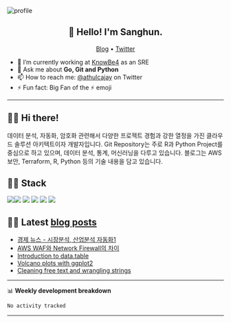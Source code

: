 ![profile](https://github.com/sanghun1210/sanghun1210/assets/7554521/b0f8f8d6-32bc-41c4-8aec-b0e9b6f3675a)

<h2 align="center">👋 Hello! I'm Sanghun.</h2>
<p align="center">
  <a href="https://blog.athulcyriac.in">Blog</a> •
  <a href="https://twitter.com/athulcajay">Twitter</a>
</p>


- 🔭 I’m currently working at [KnowBe4](https://knowbe4.com) as an SRE
- 💬 Ask me about **Go, Git and Python**
- 📫 How to reach me: [@athulcajay](https://twitter.com/athulcajay) on Twitter
- ⚡ Fun fact: Big Fan of the :zap: emoji

-------

## :man_technologist: Hi there!
데이터 분석, 자동화, 암호화 관련해서 다양한 프로젝트 경험과 강한 열정을 가진 클라우드 솔루션 아키텍트이자 개발자입니다. 
Git Repository는 주로 R과 Python Project를 중심으로 하고 있으며, 데이터 분석, 통계, 머신러닝을 다루고 있습니다.
블로그는 AWS 보안, Terraform, R, Python 등의 기술 내용을 담고 있습니다.

## :man_technologist: Stack
![](https://img.shields.io/badge/Amazon_AWS-FF9900?style=for-the-badge&logo=amazonaws&logoColor=white)![](https://img.shields.io/badge/R-276DC3?style=for-the-badge&logo=r&logoColor=white) ![](https://img.shields.io/badge/Terraform-7B42BC?style=for-the-badge&logo=terraform&logoColor=white) ![](https://img.shields.io/badge/.NET-512BD4?style=for-the-badge&logo=dotnet&logoColor=white) ![](https://img.shields.io/badge/kubernetes-326ce5.svg?&style=for-the-badge&logo=kubernetes&logoColor=white) ![](https://img.shields.io/badge/Oracle-F80000?style=for-the-badge&logo=Oracle&logoColor=white)


## :man_technologist: Latest [blog posts](https://sanghun1210.github.io/)
<!-- BLOG-POST-LIST:START -->
- [경제 뉴스 - 시장분석, 산업분석 자동화1](https://sanghun1210.github.io/posts/automation_naver_news/)
- [AWS WAF와 Network Firewall의 차이](https://sanghun1210.github.io/posts/difference-between-aws-waf-and-aws-network-firewall/)
- [Introduction to data.table](https://erikaduan.github.io/posts/2021-01-30-data-table-part-1)
- [Volcano plots with ggplot2](https://erikaduan.github.io/posts/2021-01-02-volcano-plots-with-ggplot2)
- [Cleaning free text and wrangling strings](https://erikaduan.github.io/posts/2020-12-31-cleaning-free-text-and-wrangling-strings)
<!-- BLOG-POST-LIST:END -->

-------

📊 **Weekly development breakdown**
<!--START_SECTION:waka-->

```txt
No activity tracked
```

<!--END_SECTION:waka-->

-------
